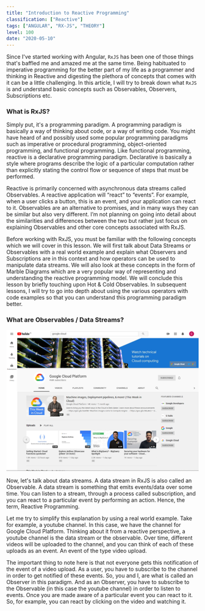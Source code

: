 ```yaml
---
title: "Introduction to Reactive Programming"
classification: ["Reactive"]
tags: ["ANGULAR", "RX-JS", "THEORY"]
level: 100
date: "2020-05-10"
---
```


Since I've started working with Angular, `RxJS` has been one of those things that's baffled me and amazed me at the same
time. Being habituated to imperative programming for the better part of my life as a programmer and thinking in Reactive
and digesting the plethora of concepts that comes with it can be a little challenging. In this article, I will try to
break down what `RxJS` is and understand basic concepts such as Observables, Observers, Subscriptions etc.

### What is RxJS?

Simply put, it's a programming paradigm. A programming paradigm is basically a way of thinking about code, or a way of
writing code. You might have heard of and possibly used some popular programming paradigms such as imperative or
procedural programming, object-oriented programming, and functional programming. Like functional programming, reactive
is a declarative programming paradigm. Declarative is basically a style where programs describe the logic of a
particular computation rather than explicitly stating the control flow or sequence of steps that must be performed.

Reactive is primarily concerned with asynchronous data streams called Observables. A reactive application will “react”
to “events”. For example, when a user clicks a button, this is an event, and your application can react to it.
Observables are an alternative to promises, and in many ways they can be similar but also very different. I’m not
planning on going into detail about the similarities and differences between the two but rather just focus on explaining
Observables and other core concepts associated with RxJS.

Before working with RxJS, you must be familiar with the following concepts which we will cover in this lesson. We will
first talk about Data Streams or Observables with a real world example and explain what Observers and Subscriptions are
in this context and how operators can be used to manipulate data streams. We will also look at these concepts in the
form of Marble Diagrams which are a very popular way of representing and understanding the reactive programming model.
We will conclude this lesson by briefly touching upon Hot & Cold Observables. In subsequent lessons, I will try to go into
depth about using the various operators with code examples so that you can understand this programming paradigm better.

### What are Observables / Data Streams?

![GCP Youtube Channel](images/2020-05-01%2002_52_40-Google%20Cloud%20Platform%20-%20YouTube.png)

Now, let's talk about data streams. A data stream in RxJS is also called an Observable. A data stream is something that
emits events/data over some time. You can listen to a stream, through a process called subscription, and you can react
to a particular event by performing an action. Hence, the term, Reactive Programming.

Let me try to simplify this explanation by using a real world example. Take for example, a youtube channel. In this
case, we have the channel for Google Cloud Platform. Thinking about it from a reactive perspective, a youtube channel is
the data stream or the observable. Over time, different videos will be uploaded to the channel, and you can think of each
of these uploads as an event. An event of the type video upload.

The important thing to note here is that not everyone gets this notification of the event of a video upload. As a user,
you have to subscribe to the channel in order to get notified of these events. So, you and I, are what is called an
Observer in this paradigm. And as an Observer, you have to subscribe to the Observable (in this case the youtube
channel) in order to listen to events. Once you are made aware of a particular event you can react to it. So, for
example, you can react by clicking on the video and watching it.
